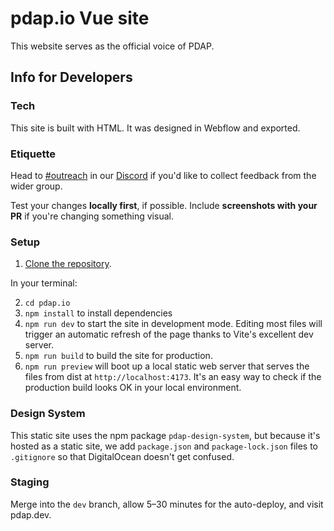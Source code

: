 # pdap.io Vue site

This website serves as the official voice of PDAP.

## Info for Developers

### Tech
This site is built with HTML. It was designed in Webflow and exported.

### Etiquette
Head to [\#outreach](https://discord.com/channels/828274060034965575/853442226034442260/) in our [Discord](https://discord.gg/vKhDv7nC8B) if you'd like to collect feedback from the wider group.

Test your changes **locally first**, if possible. Include **screenshots with your PR** if you're changing something visual.


### Setup

1. [Clone the repository](https://docs.github.com/en/repositories/creating-and-managing-repositories/cloning-a-repository).

In your terminal:

2. `cd pdap.io`
3. `npm install` to install dependencies
4. `npm run dev` to start the site in development mode. Editing most files will trigger an automatic refresh of the page thanks to Vite's excellent dev server.
5. `npm run build` to build the site for production.
6. `npm run preview` will boot up a local static web server that serves the files from dist at `http://localhost:4173`. It's an easy way to check if the production build looks OK in your local environment.

### Design System

This static site uses the npm package `pdap-design-system`, but because it's hosted as a static site, we add `package.json` and `package-lock.json` files to `.gitignore` so that DigitalOcean doesn't get confused.


### Staging

Merge into the `dev` branch, allow 5–30 minutes for the auto-deploy, and visit pdap.dev.